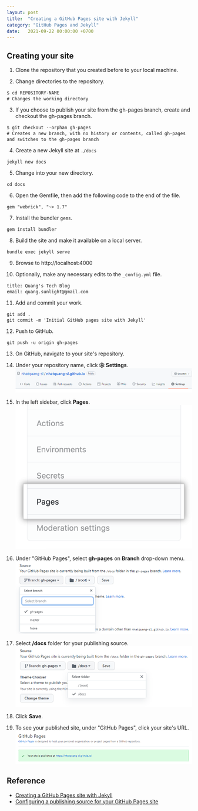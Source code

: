 ```yaml
---
layout: post
title:  "Creating a GitHub Pages site with Jekyll"
category: "GitHub Pages and Jekyll"
date:   2021-09-22 00:00:00 +0700
---
```


## Creating your site
1. Clone the repository that you created before to your local machine.

2. Change directories to the repository.  
```
$ cd REPOSITORY-NAME
# Changes the working directory
```
3. If you choose to publish your site from the gh-pages branch, create and checkout the gh-pages branch.
```
$ git checkout --orphan gh-pages
# Creates a new branch, with no history or contents, called gh-pages and switches to the gh-pages branch
```
4. Create a new Jekyll site at `./docs`
```
jekyll new docs
```
5. Change into your new directory.
```
cd docs
```
6. Open the Gemfile, then add the following code to the end of the file.
```
gem "webrick", "~> 1.7"
```
7. Install the bundler `gems`.
```
gem install bundler
```
8. Build the site and make it available on a local server.
```
bundle exec jekyll serve
```
9. Browse to http://localhost:4000  

10. Optionally, make any necessary edits to the `_config.yml` file.
```
title: Quang's Tech Blog
email: quang.sunlight@gmail.com
```
11. Add and commit your work.
```
git add .
git commit -m 'Initial GitHub pages site with Jekyll'
```
12. Push to GitHub.
```
git push -u origin gh-pages
```
13. On GitHub, navigate to your site's repository.

14. Under your repository name, click <svg xmlns="http://www.w3.org/2000/svg" xmlns:xlink="http://www.w3.org/1999/xlink" aria-hidden="true" role="img" style="vertical-align: -0.125em;" width="1em" height="1em" preserveAspectRatio="xMidYMid meet" viewBox="0 0 16 16"><path fill-rule="evenodd" d="M7.429 1.525a6.593 6.593 0 0 1 1.142 0c.036.003.108.036.137.146l.289 1.105c.147.56.55.967.997 1.189c.174.086.341.183.501.29c.417.278.97.423 1.53.27l1.102-.303c.11-.03.175.016.195.046c.219.31.41.641.573.989c.014.031.022.11-.059.19l-.815.806c-.411.406-.562.957-.53 1.456a4.588 4.588 0 0 1 0 .582c-.032.499.119 1.05.53 1.456l.815.806c.08.08.073.159.059.19a6.494 6.494 0 0 1-.573.99c-.02.029-.086.074-.195.045l-1.103-.303c-.559-.153-1.112-.008-1.529.27c-.16.107-.327.204-.5.29c-.449.222-.851.628-.998 1.189l-.289 1.105c-.029.11-.101.143-.137.146a6.613 6.613 0 0 1-1.142 0c-.036-.003-.108-.037-.137-.146l-.289-1.105c-.147-.56-.55-.967-.997-1.189a4.502 4.502 0 0 1-.501-.29c-.417-.278-.97-.423-1.53-.27l-1.102.303c-.11.03-.175-.016-.195-.046a6.492 6.492 0 0 1-.573-.989c-.014-.031-.022-.11.059-.19l.815-.806c.411-.406.562-.957.53-1.456a4.587 4.587 0 0 1 0-.582c.032-.499-.119-1.05-.53-1.456l-.815-.806c-.08-.08-.073-.159-.059-.19a6.44 6.44 0 0 1 .573-.99c.02-.029.086-.075.195-.045l1.103.303c.559.153 1.112.008 1.529-.27c.16-.107.327-.204.5-.29c.449-.222.851-.628.998-1.189l.289-1.105c.029-.11.101-.143.137-.146zM8 0c-.236 0-.47.01-.701.03c-.743.065-1.29.615-1.458 1.261l-.29 1.106c-.017.066-.078.158-.211.224a5.994 5.994 0 0 0-.668.386c-.123.082-.233.09-.3.071L3.27 2.776c-.644-.177-1.392.02-1.82.63a7.977 7.977 0 0 0-.704 1.217c-.315.675-.111 1.422.363 1.891l.815.806c.05.048.098.147.088.294a6.084 6.084 0 0 0 0 .772c.01.147-.038.246-.088.294l-.815.806c-.474.469-.678 1.216-.363 1.891c.2.428.436.835.704 1.218c.428.609 1.176.806 1.82.63l1.103-.303c.066-.019.176-.011.299.071c.213.143.436.272.668.386c.133.066.194.158.212.224l.289 1.106c.169.646.715 1.196 1.458 1.26a8.094 8.094 0 0 0 1.402 0c.743-.064 1.29-.614 1.458-1.26l.29-1.106c.017-.066.078-.158.211-.224a5.98 5.98 0 0 0 .668-.386c.123-.082.233-.09.3-.071l1.102.302c.644.177 1.392-.02 1.82-.63c.268-.382.505-.789.704-1.217c.315-.675.111-1.422-.364-1.891l-.814-.806c-.05-.048-.098-.147-.088-.294a6.1 6.1 0 0 0 0-.772c-.01-.147.039-.246.088-.294l.814-.806c.475-.469.679-1.216.364-1.891a7.992 7.992 0 0 0-.704-1.218c-.428-.609-1.176-.806-1.82-.63l-1.103.303c-.066.019-.176.011-.299-.071a5.991 5.991 0 0 0-.668-.386c-.133-.066-.194-.158-.212-.224L10.16 1.29C9.99.645 9.444.095 8.701.031A8.094 8.094 0 0 0 8 0zm1.5 8a1.5 1.5 0 1 1-3 0a1.5 1.5 0 0 1 3 0zM11 8a3 3 0 1 1-6 0a3 3 0 0 1 6 0z" fill="currentColor"/></svg> **Settings**.
![repo-actions-settings](../../assets/img/github-pages-and-jekyll/repo-actions-settings.png)

15. In the left sidebar, click **Pages**.
![pages-tab](../../assets/img/github-pages-and-jekyll/pages-tab.png)

16. Under "GitHub Pages", select **gh-pages** on **Branch** drop-down menu.
![publishing-source-drop-down](../../assets/img/github-pages-and-jekyll/publishing-source-drop-down.png)

17. Select **/docs** folder for your publishing source.
![publishing-source-folder-drop-down](../../assets/img/github-pages-and-jekyll/publishing-source-folder-drop-down.png)

18. Click **Save**.

19. To see your published site, under "GitHub Pages", click your site's URL.
![click-pages-url-to-preview](../../assets/img/github-pages-and-jekyll/click-pages-url-to-preview.png)

## Reference
- [Creating a GitHub Pages site with Jekyll](https://docs.github.com/en/pages/setting-up-a-github-pages-site-with-jekyll/creating-a-github-pages-site-with-jekyll)
- [Configuring a publishing source for your GitHub Pages site](https://docs.github.com/en/pages/getting-started-with-github-pages/configuring-a-publishing-source-for-your-github-pages-site)